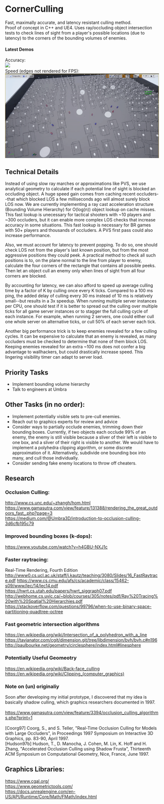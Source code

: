 # CornerCulling
Fast, maximally accurate, and latency resistant culling method.  
Proof of concept in C++ and UE4.
Uses ray/occluding object intersection tests to check lines of sight from a player's possible locations (due to latency) to the corners of the bounding volumes of enemies.

#### Latest Demos
Accuracy:  
![](DemoAccuracy.gif)  
Speed (edges not rendered for FPS):  
![](DemoSpeed.gif)  

## Technical Details

Instead of using slow ray marches or approximations like PVS, we use analytical geometry to calculate if each potential line of sight is blocked an occluding object. A huge speed gain comes from caching recent occluders--that which blocked LOS a few milliseconds ago will almost surely block LOS now. We are currently implementing a ray cast acceleration structure (Bounding Volume Hierarchy) for O(log(n)) object lookup on cache misses. This fast lookup is unecessary for tactical shooters with ~10 players and ~300 occluders, but it can enable more complex LOS checks that increase accuracy in some situations. This fast lookup is necessary for BR games with 50+ players and thousands of occluders. A PVS first pass could also increase performance.  

Also, we must account for latency to prevent popping. To do so, one should check LOS not from the player's last known position, but from the most aggressive positions they could peek. A practical method to check all such positions is to, on the plane normal to the line from player to enemy, calculate the four corners of the rectangle that contains all possible peeks. Then let an object cull an enemy only when lines of sight from all four corners are blocked.  

By accounting for latency, we can also afford to speed up average culling time by a factor of K by culling once every K ticks. Compared to a 100 ms ping, the added delay of culling every 30 ms instead of 10 ms is relatively small--but results in a 3x speedup. When running multiple server instances per CPU, one should test if it is better to spread out the culling over multiple ticks for all game server instances or to stagger the full culling cycle of each instance. For example, when running 2 servers, one could either cull one whole server on alternative ticks, or cull 50% of each server each tick.  

Another big performance trick is to keep enemies revealed for a few culling cycles. It can be expensive to calculate that an enemy is revealed, as many occluders must be checked to determine that none of them block LOS. Keeping enemies revealed for an extra ~100 ms does not confer a big advantage to wallhackers, but could drastically increase speed. This lingering visibility timer can adapt to server load.  

## Priority Tasks
- Implement bounding volume hierarchy
- Talk to engineers at Umbra

## Other Tasks (in no order):
- Implement potentially visible sets to pre-cull enemies.
- Reach out to graphics experts for review and advice
- Consider ways to partially occlude enemies, trimming down their bounding boxes.
  Currently, if two objects each occlude 99% of an enemy, the enemy is still visible because a sliver
  of their left is visible to one box, and a sliver of their right is visible to another.
  We would have to implement a polyhedra clipping algorithm, or some discrete approximation of it.
  Alternatively, subdivide one bounding box into many, and cull those individually.
- Consider sending fake enemy locations to throw off cheaters.

## Research

### Occlusion Culling:  
http://www.cs.unc.edu/~zhangh/hom.html  
https://www.gamasutra.com/view/feature/131388/rendering_the_great_outdoors_fast_.php?page=3  
https://medium.com/@Umbra3D/introduction-to-occlusion-culling-3d6cfb195c79  

### Improved bounding boxes (k-dops):  
https://www.youtube.com/watch?v=h4GBU-NXJ1c  

### Faster raytracing:  
Real-Time Rendering, Fourth Edition
http://www0.cs.ucl.ac.uk/staff/j.kautz/teaching/3080/Slides/16_FastRaytrace.pdf
https://www.cs.cmu.edu/afs/cs/academic/class/15462-s09/www/lec/14/lec14.pdf
https://hwrt.cs.utah.edu/papers/hwrt_siggraph07.pdf
http://webhome.cs.uvic.ca/~blob/courses/305/notes/pdf/Ray%20Tracing%20with%20Spatial%20Hierarchies.pdf
https://stackoverflow.com/questions/99796/when-to-use-binary-space-partitioning-quadtree-octree

### Fast geometric intersection algorithms
https://en.wikipedia.org/wiki/Intersection_of_a_polyhedron_with_a_line
https://tavianator.com/cgit/dimension.git/tree/libdimension/bvh/bvh.c#n196
http://paulbourke.net/geometry/circlesphere/index.html#linesphere

### Potentially Useful Geomeotry
https://en.wikipedia.org/wiki/Back-face_culling
https://en.wikipedia.org/wiki/Clipping_(computer_graphics)

### Note on (un) originaliy
Soon after developing my initial prototype, I discovered that my idea is basically shadow culling,
which graphics researchers documented in 1997. <br />  
https://www.gamasutra.com/view/feature/3394/occlusion_culling_algorithms.php?print=1 <br />  
[Coorg97] Coorg, S., and S. Teller, "Real-Time Occlusion Culling for Models with Large Occluders", in Proceedings 1997 Symposium on Interactive 3D Graphics, pp. 83-90, April 1997.  
[Hudson97b] Hudson, T., D. Manocha, J. Cohen, M. Lin, K. Hoff and H. Zhang, "Accelerated Occlusion Culling using Shadow Frusta", Thirteenth ACM Symposium on Computational Geometry, Nice, France, June 1997.  

## Graphics Libraries:  
https://www.cgal.org/  
https://www.geometrictools.com/  
https://docs.unrealengine.com/en-US/API/Runtime/Core/Math/FMath/index.html  
